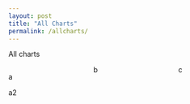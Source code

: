 ```yaml
---
layout: post
title: "All Charts"
permalink: /allcharts/
---
```


All charts

<style>
.column {
  float: left;
  width: 33.33%;
}

/* Clear floats after the columns */
.row:after {
  content: "";
  display: table;
  clear: both;
}
</style>


<div class="row">
  <div class="column">
    <p>
        a
    </p>
    <p>
        a2
    </p>
  </div>

  <div class="column">b</div>
  <div class="column">c</div>

</div>